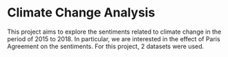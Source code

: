 # Climate Change Analysis

This project aims to explore the sentiments related to climate change in the period of 2015 to 2018. In particular, we are interested in the effect of Paris Agreement on the sentiments. For this project, 2 datasets were used. 